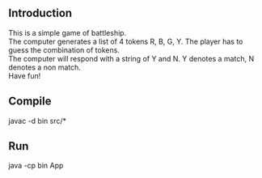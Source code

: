 ## Introduction
This is a simple game of battleship.  
The computer generates a list of 4 tokens R, B, G, Y. The player has to guess the combination of tokens.  
The computer will respond with a string of Y and N. Y denotes a match, N denotes a non match.  
Have fun!

## Compile
javac -d bin src/*

## Run
java -cp bin App